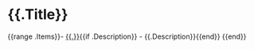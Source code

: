 # {{.Title}}

{{range .Items}}- [{{.}}](/models/{{.URLPath}}){{if .Description}} - {{.Description}}{{end}}
{{end}}
